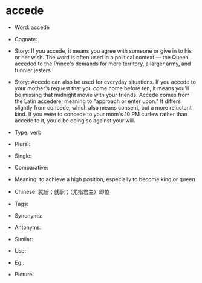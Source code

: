 # accede

- Word: accede
- Cognate: 
- Story: If you accede, it means you agree with someone or give in to his or her wish. The word is often used in a political context — the Queen acceded to the Prince's demands for more territory, a larger army, and funnier jesters.
- Story: Accede can also be used for everyday situations. If you accede to your mother's request that you come home before ten, it means you'll be missing that midnight movie with your friends. Accede comes from the Latin accedere, meaning to "approach or enter upon." It differs slightly from concede, which also means consent, but a more reluctant kind. If you were to concede to your mom's 10 PM curfew rather than accede to it, you'd be doing so against your will.

- Type: verb
- Plural: 
- Single: 
- Comparative: 
- Meaning: to achieve a high position, especially to become king or queen
- Chinese: 就任；就职；（尤指君主）即位
- Tags: 
- Synonyms: 
- Antonyms: 
- Similar: 
- Use: 
- Eg.: 
- Picture: 

